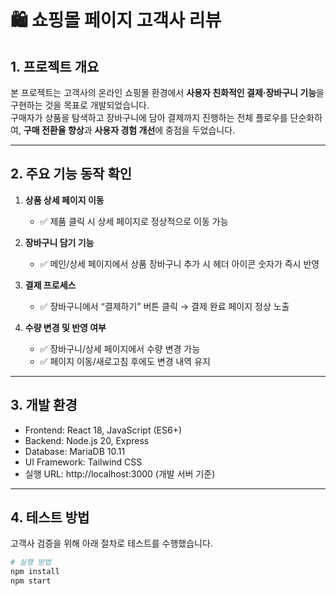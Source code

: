 # 🛍️ 쇼핑몰 페이지 고객사 리뷰

## 1. 프로젝트 개요
본 프로젝트는 고객사의 온라인 쇼핑몰 환경에서 **사용자 친화적인 결제·장바구니 기능**을 구현하는 것을 목표로 개발되었습니다.  
구매자가 상품을 탐색하고 장바구니에 담아 결제까지 진행하는 전체 플로우를 단순화하여, **구매 전환율 향상**과 **사용자 경험 개선**에 중점을 두었습니다.

---

## 2. 주요 기능 동작 확인

1. **상품 상세 페이지 이동**  
   - ✅ 제품 클릭 시 상세 페이지로 정상적으로 이동 가능  

2. **장바구니 담기 기능**  
   - ✅ 메인/상세 페이지에서 상품 장바구니 추가 시 헤더 아이콘 숫자가 즉시 반영  

3. **결제 프로세스**  
   - ✅ 장바구니에서 “결제하기” 버튼 클릭 → 결제 완료 페이지 정상 노출  

4. **수량 변경 및 반영 여부**  
   - ✅ 장바구니/상세 페이지에서 수량 변경 가능  
   - ✅ 페이지 이동/새로고침 후에도 변경 내역 유지  

---

## 3. 개발 환경
- Frontend: React 18, JavaScript (ES6+)
- Backend: Node.js 20, Express
- Database: MariaDB 10.11
- UI Framework: Tailwind CSS
- 실행 URL: http://localhost:3000 (개발 서버 기준)

---

## 4. 테스트 방법
고객사 검증을 위해 아래 절차로 테스트를 수행했습니다.  

```bash
# 실행 방법
npm install
npm start
